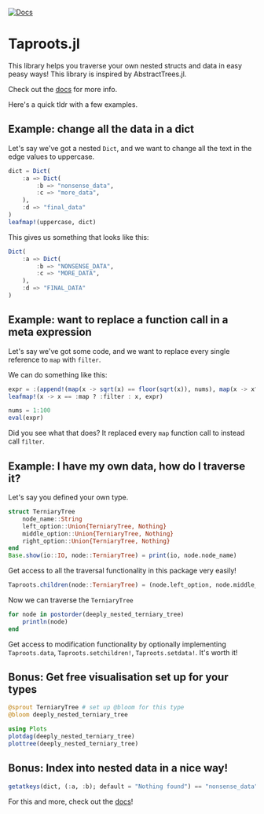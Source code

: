 [![Docs](https://img.shields.io/badge/docs-dev-blue.svg)](https://tyroncameron.github.io/Taproots.jl/dev/)

# Taproots.jl

This library helps you traverse your own nested structs and data in easy peasy ways! 
This library is inspired by AbstractTrees.jl. 

Check out the [docs](https://tyroncameron.github.io/Taproots.jl/dev/) for more info. 

Here's a quick tldr with a few examples.

## Example: change all the data in a dict

Let's say we've got a nested `Dict`, and we want to change all the text in the edge values to uppercase. 

```julia
dict = Dict(
	:a => Dict(
		:b => "nonsense_data",
		:c => "more_data",
	),
	:d => "final_data"
)
leafmap!(uppercase, dict)
```

This gives us something that looks like this: 

```julia 
Dict(
	:a => Dict(
		:b => "NONSENSE_DATA",
		:c => "MORE_DATA",
	),
	:d => "FINAL_DATA"
)
```

## Example: want to replace a function call in a meta expression 

Let's say we've got some code, and we want to replace every single reference to `map` with `filter`. 

We can do something like this:

```julia
expr = :(append!(map(x -> sqrt(x) == floor(sqrt(x)), nums), map(x -> x^(1/3) == floor(x^(1/3)), nums)) |> unique!)
leafmap!(x -> x == :map ? :filter : x, expr)

nums = 1:100
eval(expr)
```

Did you see what that does? It replaced every `map` function call to instead call `filter`. 

## Example: I have my own data, how do I traverse it?

Let's say you defined your own type. 

```julia
struct TerniaryTree
	node_name::String
	left_option::Union{TerniaryTree, Nothing}
	middle_option::Union{TerniaryTree, Nothing}
	right_option::Union{TerniaryTree, Nothing}
end 
Base.show(io::IO, node::TerniaryTree) = print(io, node.node_name)
```

Get access to all the traversal functionality in this package very easily!

```julia
Taproots.children(node::TerniaryTree) = (node.left_option, node.middle_option, node.right_option)
```

Now we can traverse the `TerniaryTree`

```julia
for node in postorder(deeply_nested_terniary_tree) 
	println(node)
end 
```

Get access to modification functionality by optionally implementing `Taproots.data`, `Taproots.setchildren!`, `Taproots.setdata!`. It's worth it! 

## Bonus: Get free visualisation set up for your types

```julia
@sprout TerniaryTree # set up @bloom for this type
@bloom deeply_nested_terniary_tree
```

```julia
using Plots
plotdag(deeply_nested_terniary_tree) 
plottree(deeply_nested_terniary_tree) 
```

## Bonus: Index into nested data in a nice way!

```julia
getatkeys(dict, (:a, :b); default = "Nothing found") == "nonsense_data"
```

For this and more, check out the [docs](https://tyroncameron.github.io/Taproots.jl/dev/)! 